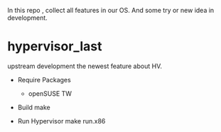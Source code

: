 In this repo , collect all features in our OS.
And some try or new idea in development.



hypervisor_last
===============

upstream development the newest feature about HV.


* Require Packages
  * openSUSE TW

* Build
  make

* Run Hypervisor
  make run.x86


